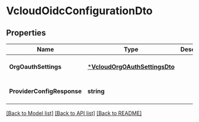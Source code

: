 # VcloudOidcConfigurationDto

## Properties
Name | Type | Description | Notes
------------ | ------------- | ------------- | -------------
**OrgOauthSettings** | [***VcloudOrgOAuthSettingsDto**](VcloudOrgOAuthSettingsDTO.md) |  | [optional] [default to null]
**ProviderConfigResponse** | **string** |  | [optional] [default to null]

[[Back to Model list]](../README.md#documentation-for-models) [[Back to API list]](../README.md#documentation-for-api-endpoints) [[Back to README]](../README.md)

